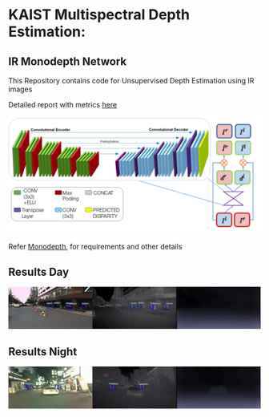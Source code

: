 # KAIST Multispectral Depth Estimation:

## IR Monodepth Network

This Repository contains code for Unsupervised Depth Estimation using IR images

Detailed report with metrics [here](https://drive.google.com/open?id=1_dA0_R-ZEDAT6cjaeVOq6hFsXlnt1svV)

![](IRmonodepth.png)

Refer [Monodepth](https://github.com/mrharicot/monodepth), for requirements and other details


## Results Day

![](gifs/un_day_depth.gif)


## Results Night

![](gifs/un_night_depth.gif)